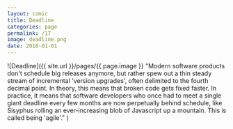 ```yaml
---
layout: comic
title: Deadline
categories: page
permalink: /17
image: deadline.png
date: 2016-01-01
---
```


![Deadline]({{ site.url }}/pages/{{ page.image }} "Modern software products don't schedule big releases anymore, but rather spew out a thin steady stream of incremental 'version upgrades', often delimited to the fourth decimal point. In theory, this means that broken code gets fixed faster. In practice, it means that software developers who once had to meet a single giant deadline every few months are now perpetually behind schedule, like Sisyphus rolling an ever-increasing blob of Javascript up a mountain. This is called being 'agile'." )